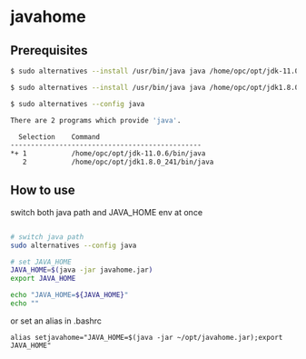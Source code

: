 
# javahome

## Prerequisites

``` bash
$ sudo alternatives --install /usr/bin/java java /home/opc/opt/jdk-11.0.6/bin/java 11

$ sudo alternatives --install /usr/bin/java java /home/opc/opt/jdk1.8.0_241/bin/java 8

$ sudo alternatives --config java

There are 2 programs which provide 'java'.

  Selection    Command
-----------------------------------------------
*+ 1           /home/opc/opt/jdk-11.0.6/bin/java
   2           /home/opc/opt/jdk1.8.0_241/bin/java
```

## How to use

switch both java path and JAVA_HOME env at once

``` bash

# switch java path
sudo alternatives --config java

# set JAVA_HOME
JAVA_HOME=$(java -jar javahome.jar)
export JAVA_HOME

echo "JAVA_HOME=${JAVA_HOME}"
echo ""
```

or set an alias in .bashrc

```
alias setjavahome="JAVA_HOME=$(java -jar ~/opt/javahome.jar);export JAVA_HOME"
```

